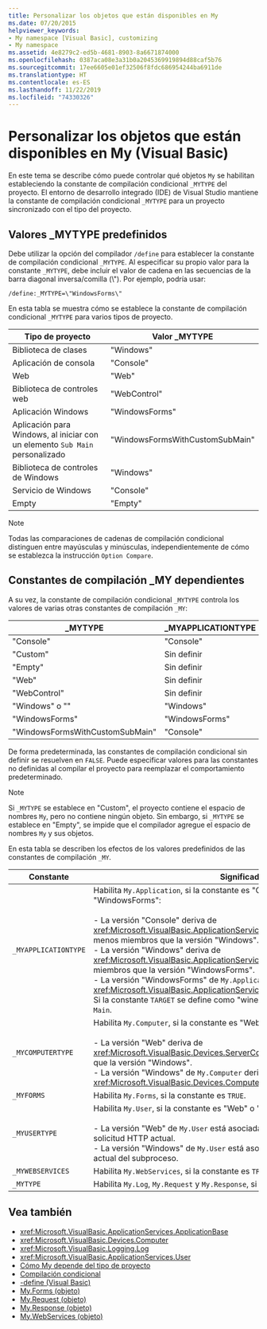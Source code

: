 ```yaml
---
title: Personalizar los objetos que están disponibles en My
ms.date: 07/20/2015
helpviewer_keywords:
- My namespace [Visual Basic], customizing
- My namespace
ms.assetid: 4e8279c2-ed5b-4681-8903-8a6671874000
ms.openlocfilehash: 0387aca08e3a31b0a2045369919894d88caf5b76
ms.sourcegitcommit: 17ee6605e01ef32506f8fdc686954244ba6911de
ms.translationtype: HT
ms.contentlocale: es-ES
ms.lasthandoff: 11/22/2019
ms.locfileid: "74330326"
---
```

# <a name="customizing-which-objects-are-available-in-my-visual-basic"></a>Personalizar los objetos que están disponibles en My (Visual Basic)

En este tema se describe cómo puede controlar qué objetos `My` se habilitan estableciendo la constante de compilación condicional `_MYTYPE` del proyecto. El entorno de desarrollo integrado (IDE) de Visual Studio mantiene la constante de compilación condicional `_MYTYPE` para un proyecto sincronizado con el tipo del proyecto.  
  
## <a name="predefined-_mytype-values"></a>Valores \_MYTYPE predefinidos  

Debe utilizar la opción del compilador `/define` para establecer la constante de compilación condicional `_MYTYPE`. Al especificar su propio valor para la constante `_MYTYPE`, debe incluir el valor de cadena en las secuencias de la barra diagonal inversa/comilla (\\"). Por ejemplo, podría usar:  
  
```console  
/define:_MYTYPE=\"WindowsForms\"  
```  
  
 En esta tabla se muestra cómo se establece la constante de compilación condicional `_MYTYPE` para varios tipos de proyecto.  
  
|Tipo de proyecto|Valor \_MYTYPE|  
|------------------|--------------------|  
|Biblioteca de clases|"Windows"|  
|Aplicación de consola|"Console"|  
|Web|"Web"|  
|Biblioteca de controles web|"WebControl"|  
|Aplicación Windows|"WindowsForms"|  
|Aplicación para Windows, al iniciar con un elemento `Sub Main` personalizado|"WindowsFormsWithCustomSubMain"|  
|Biblioteca de controles de Windows|"Windows"|  
|Servicio de Windows|"Console"|  
|Empty|"Empty"|  
  
> [!NOTE]
> Todas las comparaciones de cadenas de compilación condicional distinguen entre mayúsculas y minúsculas, independientemente de cómo se establezca la instrucción `Option Compare`.  
  
## <a name="dependent-_my-compilation-constants"></a>Constantes de compilación \_MY dependientes  

A su vez, la constante de compilación condicional `_MYTYPE` controla los valores de varias otras constantes de compilación `_MY`:  
  
|\_MYTYPE|\_MYAPPLICATIONTYPE|\_MYCOMPUTERTYPE|\_MYFORMS|\_MYUSERTYPE|\_MYWEBSERVICES|  
|--------------|-------------------------|----------------------|---------------|------------------|---------------------|  
|"Console"|"Console"|"Windows"|Sin definir|"Windows"|true|  
|"Custom"|Sin definir|Sin definir|Sin definir|Sin definir|Sin definir|  
|"Empty"|Sin definir|Sin definir|Sin definir|Sin definir|Sin definir|  
|"Web"|Sin definir|"Web"|false|"Web"|false|  
|"WebControl"|Sin definir|"Web"|false|"Web"|true|  
|"Windows" o ""|"Windows"|"Windows"|Sin definir|"Windows"|true|  
|"WindowsForms"|"WindowsForms"|"Windows"|true|"Windows"|true|  
|"WindowsFormsWithCustomSubMain"|"Console"|"Windows"|true|"Windows"|true|  
  
 De forma predeterminada, las constantes de compilación condicional sin definir se resuelven en `FALSE`. Puede especificar valores para las constantes no definidas al compilar el proyecto para reemplazar el comportamiento predeterminado.  
  
> [!NOTE]
> Si `_MYTYPE` se establece en "Custom", el proyecto contiene el espacio de nombres `My`, pero no contiene ningún objeto. Sin embargo, si `_MYTYPE` se establece en "Empty", se impide que el compilador agregue el espacio de nombres `My` y sus objetos.  
  
 En esta tabla se describen los efectos de los valores predefinidos de las constantes de compilación `_MY`.  
  
|Constante|Significado|  
|--------------|-------------|  
|`_MYAPPLICATIONTYPE`|Habilita `My.Application`, si la constante es "Console", "Windows" o "WindowsForms":<br /><br /> - La versión "Console" deriva de <xref:Microsoft.VisualBasic.ApplicationServices.ConsoleApplicationBase>; tiene menos miembros que la versión "Windows".<br />- La versión "Windows" deriva de <xref:Microsoft.VisualBasic.ApplicationServices.ApplicationBase>; tiene menos miembros que la versión "WindowsForms".<br />- La versión "WindowsForms" de `My.Application` deriva de <xref:Microsoft.VisualBasic.ApplicationServices.WindowsFormsApplicationBase>. Si la constante `TARGET` se define como "winexe", la clase incluye un método `Sub Main`.|  
|`_MYCOMPUTERTYPE`|Habilita `My.Computer`, si la constante es "Web" o "Windows":<br /><br /> - La versión "Web" deriva de <xref:Microsoft.VisualBasic.Devices.ServerComputer>; tiene menos miembros que la versión "Windows".<br />- La versión "Windows" de `My.Computer` deriva de <xref:Microsoft.VisualBasic.Devices.Computer>.|  
|`_MYFORMS`|Habilita `My.Forms`, si la constante es `TRUE`.|  
|`_MYUSERTYPE`|Habilita `My.User`, si la constante es "Web" o "Windows":<br /><br /> - La versión "Web" de `My.User` está asociada a la identidad del usuario de la solicitud HTTP actual.<br />- La versión "Windows" de `My.User` está asociada a la entidad de seguridad actual del subproceso.|  
|`_MYWEBSERVICES`|Habilita `My.WebServices`, si la constante es `TRUE`.|  
|`_MYTYPE`|Habilita `My.Log`, `My.Request` y `My.Response`, si la constante es "Web".|  
  
## <a name="see-also"></a>Vea también

- <xref:Microsoft.VisualBasic.ApplicationServices.ApplicationBase>
- <xref:Microsoft.VisualBasic.Devices.Computer>
- <xref:Microsoft.VisualBasic.Logging.Log>
- <xref:Microsoft.VisualBasic.ApplicationServices.User>
- [Cómo My depende del tipo de proyecto](../../../visual-basic/developing-apps/development-with-my/how-my-depends-on-project-type.md)
- [Compilación condicional](../../../visual-basic/programming-guide/program-structure/conditional-compilation.md)
- [-define (Visual Basic)](../../../visual-basic/reference/command-line-compiler/define.md)
- [My.Forms (objeto)](../../../visual-basic/language-reference/objects/my-forms-object.md)
- [My.Request (objeto)](../../../visual-basic/language-reference/objects/my-request-object.md)
- [My.Response (objeto)](../../../visual-basic/language-reference/objects/my-response-object.md)
- [My.WebServices (objeto)](../../../visual-basic/language-reference/objects/my-webservices-object.md)
